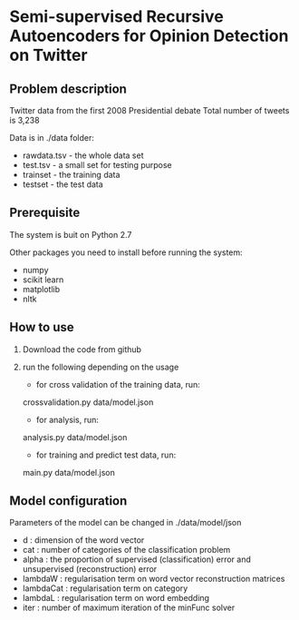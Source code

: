 # Semi-supervised Recursive Autoencoders for Opinion Detection on Twitter
Problem description
------------------------------------------------------
Twitter data from the first 2008 Presidential debate
Total number of tweets is 3,238

Data is in ./data folder:
- rawdata.tsv - the whole data set
- test.tsv - a small set for testing purpose
- trainset - the training data
- testset - the test data


Prerequisite
------------------------------------------------------
The system is buit on Python 2.7

Other packages you need to install before running the system:
- numpy
- scikit learn
- matplotlib
- nltk


How to use
------------------------------------------------------
1. Download the code from github

2. run the following depending on the usage

   - for cross validation of the training data, run:

   crossvalidation.py data/model.json

   - for analysis, run:

   analysis.py data/model.json

   - for training and predict test data, run:

   main.py data/model.json


Model configuration
------------------------------------------------------
Parameters of the model can be changed in ./data/model/json

- d : dimension of the word vector
- cat : number of categories of the classification problem
- alpha : the proportion of supervised (classification) error and unsupervised (reconstruction) error
- lambdaW : regularisation term on word vector reconstruction matrices
- lambdaCat : regularisation term on category
- lambdaL : regularisation term on word embedding
- iter : number of maximum iteration of the minFunc solver
